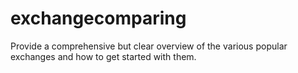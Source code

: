 # exchangecomparing
Provide a comprehensive but clear overview of the various popular exchanges and how to get started with them.
